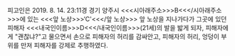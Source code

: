 피고인은 2019. 8. 14. 23:11경 경기 양주시 <<<시아래주소>>>B<<</시아래주소>>>에 있는 <<<앞 노상>>>‘C'<<</앞 노상>>> 앞 노상을 지나가다가 그곳에 있던 피해자 <<<내국인이름>>>D<<</내국인이름>>>(21세)의 발을 밟게 되자, 피해자에게 "괜찮냐?"고 물으면서 손으로 피해자의 허리를 감싸안고, 피해자의 허리, 엉덩이 부위를 만져 피해자를 강제로 추행하였다.